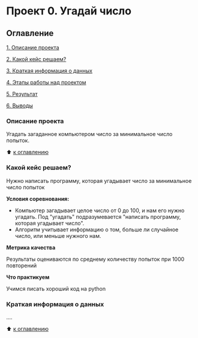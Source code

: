 # Проект 0. Угадай число

## Оглавление


[1. Описание проекта](https://github.com/santyskill/Homework/blob/main/project_0/README.md#описание-проекта)

[2. Какой кейс решаем?](https://github.com/santyskill/Homework/blob/main/project_0/README.md#Какой-кейс-решаем)

[3. Краткая информация о данных](https://github.com/santyskill/Homework/blob/main/project_0/README.md#Краткая-информация-о-данных)

[4. Этапы работы над проектом](https://github.com/santyskill/Homework/blob/main/project_0/README.md#Этапы-работы-над-проектом)

[5. Результат](https://github.com/santyskill/Homework/blob/main/project_0/README.md#Результат)

[6. Выводы](https://github.com/santyskill/Homework/blob/main/project_0/README.md#Выводы)

### Описание проекта
Угадать загаданное компьютером число за минимальное число попыток.

:arrow_up: [к оглавлению](https://github.com/santyskill/Homework/blob/main/project_0/README.md#Оглавление)


### Какой кейс решаем?
Нужно написать программу, которая угадывает число за минимальное число попыток

**Условия соревнования:**
- Компьютер загадывает целое число от 0 до 100, и нам его нужно угадать. Под "угадать" подразумевается "написать программу, которая угадывает число".
-  Алгоритм учитывает информацию о том, больше ли случайное число, или меньше нужного нам.

**Метрика качества**

Результаты оцениваются по среднему количеству попыток при 1000 повторений

**Что практикуем**

Учимся писать хороший код на python


### Краткая информация о данных
....

:arrow_up: [к оглавлению](https://github.com/santyskill/Homework/blob/main/project_0/README.md#Оглавление)
